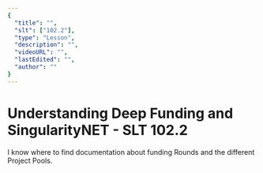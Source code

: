 ```yaml
---
{
  "title": "",
  "slt": ["102.2"],
  "type": "Lesson",
  "description": "",
  "videoURL": "",
  "lastEdited": "",
  "author": ""
}
---
```


# Understanding Deep Funding and SingularityNET - SLT 102.2

I know where to find documentation about funding Rounds and the different Project Pools.